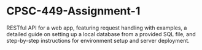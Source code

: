 # CPSC-449-Assignment-1
RESTful API for a web app, featuring request handling with examples, a detailed guide on setting up a local database from a provided SQL file, and step-by-step instructions for environment setup and server deployment.
